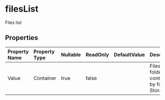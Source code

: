 # **filesList**

Files list 

## **Properties**

| Property Name | Property Type | Nullable |  ReadOnly | DefaultValue | Description | 
| :- | :- | :- |:- |  :- | :- |
|Value|Container|true|false |  |Files and folders contained by folder StorageFile.|

